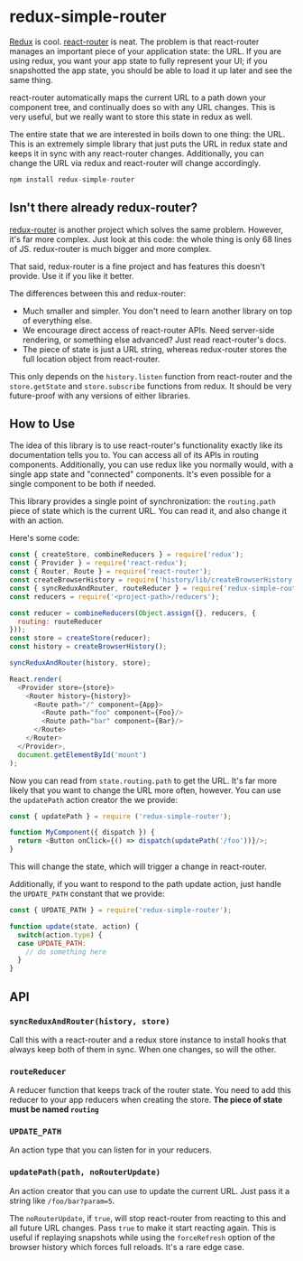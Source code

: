
# redux-simple-router

[Redux](https://github.com/rackt/redux) is cool.
[react-router](https://github.com/rackt/react-router) is neat. The
problem is that react-router manages an important piece
of your application state: the URL. If you are using redux, you want
your app state to fully represent your UI; if you snapshotted the app
state, you should be able to load it up later and see the same thing.

react-router automatically maps the current URL to a path down your
component tree, and continually does so with any URL changes. This is
very useful, but we really want to store this state in redux as well.

The entire state that we are interested in boils down to one thing:
the URL. This is an extremely simple library that just puts the URL in
redux state and keeps it in sync with any react-router changes.
Additionally, you can change the URL via redux and react-router will
change accordingly.

```js
npm install redux-simple-router
```

## Isn't there already redux-router?

[redux-router](https://github.com/rackt/redux-router) is another
project which solves the same problem. However, it's far more complex.
Just look at this code: the whole thing is only 68 lines of JS.
redux-router is much bigger and more complex.

That said, redux-router is a fine project and has features this
doesn't provide. Use it if you like it better.

The differences between this and redux-router:

* Much smaller and simpler. You don't need to learn another library on
  top of everything else.
* We encourage direct access of react-router APIs. Need server-side
  rendering, or something else advanced? Just read react-router's
  docs.
* The piece of state is just a URL string, whereas redux-router stores
  the full location object from react-router.

This only depends on the `history.listen` function from react-router
and the `store.getState` and `store.subscribe` functions from redux.
It should be very future-proof with any versions of either libraries.

## How to Use

The idea of this library is to use react-router's functionality exactly
like its documentation tells you to. You can access all of its APIs in
routing components. Additionally, you can use redux like you normally
would, with a single app state and "connected" components. It's even
possible for a single component to be both if needed.

This library provides a single point of synchronization: the
`routing.path` piece of state which is the current URL. You can read
it, and also change it with an action.

Here's some code:

```js
const { createStore, combineReducers } = require('redux');
const { Provider } = require('react-redux');
const { Router, Route } = require('react-router');
const createBrowserHistory = require('history/lib/createBrowserHistory');
const { syncReduxAndRouter, routeReducer } = require('redux-simple-router');
const reducers = require('<project-path>/reducers');

const reducer = combineReducers(Object.assign({}, reducers, {
  routing: routeReducer
}));
const store = createStore(reducer);
const history = createBrowserHistory();

syncReduxAndRouter(history, store);

React.render(
  <Provider store={store}>
    <Router history={history}>
      <Route path="/" component={App}>
        <Route path="foo" component={Foo}/>
        <Route path="bar" component={Bar}/>
      </Route>
    </Router>
  </Provider>,
  document.getElementById('mount')
);
```

Now you can read from `state.routing.path` to get the URL. It's far
more likely that you want to change the URL more often, however. You
can use the `updatePath` action creator the we provide:

```js
const { updatePath } = require ('redux-simple-router');

function MyComponent({ dispatch }) {
  return <Button onClick={() => dispatch(updatePath('/foo'))}/>;
}
```

This will change the state, which will trigger a change in react-router.

Additionally, if you want to respond to the path update action, just
handle the `UPDATE_PATH` constant that we provide:

```js
const { UPDATE_PATH } = require('redux-simple-router');

function update(state, action) {
  switch(action.type) {
  case UPDATE_PATH:
    // do something here
  }
}
```

## API

### `syncReduxAndRouter(history, store)`

Call this with a react-router and a redux store instance to install
hooks that always keep both of them in sync. When one changes, so will
the other.

### `routeReducer`

A reducer function that keeps track of the router state. You need to
add this reducer to your app reducers when creating the store. **The
piece of state must be named `routing`**

### `UPDATE_PATH`

An action type that you can listen for in your reducers.

### `updatePath(path, noRouterUpdate)`

An action creator that you can use to update the current URL. Just
pass it a string like `/foo/bar?param=5`.

The `noRouterUpdate`, if `true`, will stop react-router from reacting
to this and all future URL changes. Pass `true` to make it start
reacting again. This is useful if replaying snapshots while using the
`forceRefresh` option of the browser history which forces full
reloads. It's a rare edge case.
